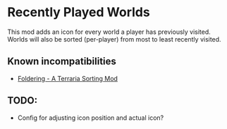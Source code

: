 # Recently Played Worlds

This mod adds an icon for every world a player has previously visited. Worlds will also be sorted (per-player) 
from most to least recently visited.

## Known incompatibilities

- [Foldering - A Terraria Sorting Mod](https://steamcommunity.com/sharedfiles/filedetails/?id=3033802020)

## TODO:

- Config for adjusting icon position and actual icon?